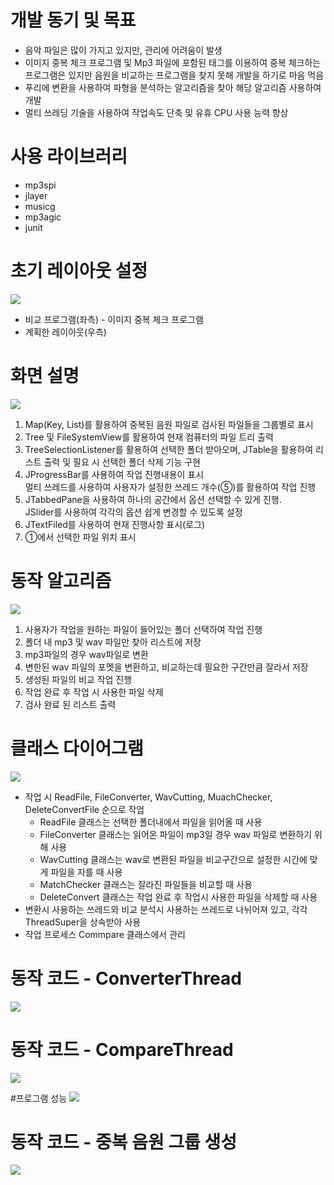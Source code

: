 # 개발 동기 및 목표
<ul>
  <li>음악 파일은 많이 가지고 있지만, 관리에 어려움이 발생</li>
  <li>이미지 중복 체크 프로그램 및 Mp3 파일에 포함된 태그를 이용하여 중복 체크하는 프로그램은 있지만 음원을 비교하는 프로그램을 찾지 못해 개발을 하기로 마음 먹음</li>
  <li>푸리에 변환을 사용하여 파형을 분석하는 알고리즘을 찾아 해당 알고리즘 사용하여 개발</li>
  <li>멀티 쓰레딩 기술을 사용하여 작업속도 단축 및 유휴 CPU 사용 능력 향상</li>
</ul>

# 사용 라이브러리
<ul>
  <li>mp3spi</li>
  <li>jlayer</li>
  <li>musicg</li>
  <li>mp3agic</li>
  <li>junit</li>
</ul>

# 초기 레이아웃 설정
<img src="https://postfiles.pstatic.net/MjAxOTA1MDhfMTk3/MDAxNTU3Mjk0NzM3MzI0.xcSKgeNnfemXv7w8L4FRV5XFAxNbkBE755-uaqrt41og.pxYl1gTSx4xLIBFLwRRcTo4Y88gHCA5F7_y83v3xj9Mg.PNG.younggu1545/%EA%B7%B8%EB%A6%BC28.png?type=w966"/>
<ul>
  <li>비교 프로그램(좌측) - 이미지 중복 체크 프로그램</li>
  <li>계획한 레이아웃(우측)</li>
</ul>

# 화면 설명
<img src="https://postfiles.pstatic.net/MjAxOTA1MDhfMTA1/MDAxNTU3Mjk1ODgzMDk1.QkoEWYGqPUn9cU7ywbIgfIYxr9A0IJvEX6fhNncfGPYg.RV1c4Lz4JMXayJFf-7Lmk9ZuoyigaXG9VNs3d5IUeqUg.PNG.younggu1545/%EA%B7%B8%EB%A6%BC37.png?type=w966"/>
<ol>
  <li>Map(Key, List)를 활용하여 중복된 음원 파일로 검사된 파일들을 그룹별로 표시</li>
  <li>Tree 및 FileSystemView를 활용하여 현재 컴퓨터의 파일 트리 출력</li>
  <li>TreeSelectionListener를 활용하여 선택한 폴더 받아오며, JTable을 활용하여 리스트 출력 및 필요 시 선택한 폴더 삭제 기능 구현</li>
  <li>JProgressBar를 사용하여 작업 진행내용이 표시<br>
      멀티 쓰레드를 사용하여 사용자가 설정한 쓰레드 개수(⑤)를 활용하여 작업 진행</li>
  <li>JTabbedPane을 사용하여 하나의 공간에서 옵션 선택할 수 있게 진행.<br>
      JSlider를 사용하여 각각의 옵션 쉽게 변경할 수 있도록 설정</li>
  <li>JTextFiled를 사용하여 현재 진행사항 표시(로그)</li>
  <li>①에서 선택한 파일 위치 표시</li>
</ol>

# 동작 알고리즘
<img src="https://postfiles.pstatic.net/MjAxOTA1MDhfMTQ1/MDAxNTU3Mjk0NzM3Mjk0.8RiUMVB5aMGguuoQrhO2XgPA08R5Z7FJCrC5CSkQMPUg.oKXD2jSFhgNKe2y6py5hesDMfKnFJUtjfXF1IEaneywg.PNG.younggu1545/%EA%B7%B8%EB%A6%BC29.png?type=w966"/>
<ol>
  <li>사용자가 작업을 원하는 파일이 들어있는 폴더 선택하여 작업 진행</li>
  <li>폴더 내 mp3 및 wav 파일만 찾아 리스트에 저장</li>
  <li>mp3파일의 경우 wav파일로 변환</li>
  <li>변한된 wav 파일의 포멧을 변환하고, 비교하는데 필요한 구간만큼 잘라서 저장</li>
  <li>생성된 파일의 비교 작업 진행</li>
  <li>작업 완료 후 작업 시 사용한 파일 삭제</li>
  <li>검사 완료 된 리스트 출력</li>
</ol>

# 클래스 다이어그램
<img src="https://postfiles.pstatic.net/MjAxOTA1MDhfMTkw/MDAxNTU3Mjk0NzM3NDA2.3AQ2q4_JaIyV1SVEZoh9W3ZchWRGW4gv68z4uDyrI6sg.EqBsXU0a6NXF7_rrbDLt3-VBnXvQw0FIiNzchQnEkMMg.PNG.younggu1545/%EA%B7%B8%EB%A6%BC30.png?type=w966"/>
<ul>
  <li>작업 시 ReadFile, FileConverter, WavCutting, MuachChecker, DeleteConvertFile 순으로 작업
    <ul>
      <li>ReadFile 클래스는 선택한 폴더내에서 파일을 읽어올 때 사용</li>
      <li>FileConverter 클래스는 읽어온 파일이 mp3일 경우 wav 파일로 변환하기 위해 사용</li>
      <li>WavCutting 클래스는 wav로 변환된 파일을 비교구간으로 설정한 시간에 맞게 파일을 자를 때 사용</li>
      <li>MatchChecker 클래스는 잘라진 파일들을 비교할 때 사용</li>
      <li>DeleteConvert 클래스는 작업 완료 후 작업시 사용한 파일을 삭제할 때 사용</li>
    </ul>
  </li>
  <li>변환시 사용하는 쓰레드와 비교 분석시 사용하는 쓰레드로 나뉘어져 있고, 각각 ThreadSuper을 상속받아 사용</li>
  <li>작업 프로세스 Commpare 클래스에서 관리</li>
</ul>

# 동작 코드 - ConverterThread
<img src="https://postfiles.pstatic.net/MjAxOTA1MDhfMjE2/MDAxNTU3Mjk0NzM3NDE0.qV903S2SzAs1VUkNsBQyI3AYx5_igutmSpGD56dd-RYg.xLJn3iLOa2VqvYfqlv7irhQ1OK5FmYdBuLHPW7gi7uUg.PNG.younggu1545/%EA%B7%B8%EB%A6%BC32.png?type=w966"/>

# 동작 코드 - CompareThread
<img src="https://postfiles.pstatic.net/MjAxOTA1MDhfMjkg/MDAxNTU3Mjk0NzM3NDA0.8NkEBvvOdBCMS6pLp8JETnDeFq_Iz2V_3xlpup_T1Psg.tT80vzdkFIj22xSGp43brRW1dmlbClRV2eihZvFM7tIg.PNG.younggu1545/%EA%B7%B8%EB%A6%BC33.png?type=w966"/>

#프로그램 성능
<img src="https://postfiles.pstatic.net/MjAxOTA1MDhfMTg2/MDAxNTU3Mjk0NzM3MzUy.LlFVVhXhQiFJAaIAmvSfQW7lY_0jI54TFV2129269Gkg.HI0CqsM6t9iCEdVX89lmlpZYUb1DprJ65LFSHwsdhLsg.PNG.younggu1545/%EA%B7%B8%EB%A6%BC27.png?type=w966"/>

# 동작 코드 - 중복 음원 그룹 생성
<img src="https://postfiles.pstatic.net/MjAxOTA1MDhfMTAx/MDAxNTU3Mjk0NzM3NTgx.f6Ee-55DVeLPk55N_6Juqo5IInwhYBoxyrZ-SNdYJfEg.3abd63NGr58nBS777UFa_f4t_DFT1VNwS4l-sOipNRcg.PNG.younggu1545/%EA%B7%B8%EB%A6%BC34.png?type=w966"/>
